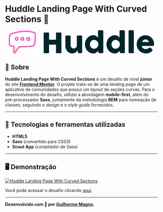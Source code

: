 # Huddle Landing Page With Curved Sections 💬
<p align="center">
<img src="img/logo.svg" alt="Huddle" title="Huddle">
</p>

## 📖 Sobre   
**Huddle Landing Page With Curved Sections** é um desafio de nível **júnior** do site **[Frontend Mentor](https://www.frontendmentor.io)**. O projeto trata-se de uma _landing page_ de um aplicativo de comunidades que possui um _layout_ de seções curvas. Para o desenvolvimento do desafio, utilizei a abordagem **mobile-first**, além do pré-processador **Sass**, juntamente da metodologia **BEM** para nomeação de classes, seguindo o _design_ e o _style guide_ fornecidos.

---

## 🚀 Tecnologias e ferramentas utilizadas
- **HTML5**
- **Sass** (convertido para CSS3)
- **Scout App** (compilador de Sass)

---

## 🖥️ Demonstração
[![Huddle Landing Page With Curved Sections](https://i.imgur.com/VvNobWU.png "Clique para acessar o desafio")](https://devmagno.github.io/coding-challenges/challenges/Huddle-3/index.html "Clique para acessar o desafio")   

Você pode acessar o desafio clicando [aqui](https://devmagno.github.io/coding-challenges/challenges/Huddle-3/index.html).

---

**Desenvolvido com 💜 por [Guilherme Magno](https://github.com/devmagno/).**
